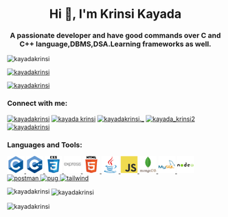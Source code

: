<h1 align="center">Hi 👋, I'm Krinsi Kayada</h1>
<h3 align="center">A passionate developer and have good commands over C and C++ language,DBMS,DSA.Learning frameworks as well.</h3>

<p align="left"> <img src="https://komarev.com/ghpvc/?username=kayadakrinsi&label=Profile%20views&color=0e75b6&style=flat" alt="kayadakrinsi" /> </p>

<p align="left"> <a href="https://github.com/ryo-ma/github-profile-trophy"><img src="https://github-profile-trophy.vercel.app/?username=kayadakrinsi" alt="kayadakrinsi" /></a> </p>

<p align="left"> <a href="https://twitter.com/kayadakrinsi" target="blank"><img src="https://img.shields.io/twitter/follow/kayadakrinsi?logo=twitter&style=for-the-badge" alt="kayadakrinsi" /></a> </p>

<h3 align="left">Connect with me:</h3>
<p align="left">
<a href="https://twitter.com/kayadakrinsi" target="blank"><img align="center" src="https://raw.githubusercontent.com/rahuldkjain/github-profile-readme-generator/master/src/images/icons/Social/twitter.svg" alt="kayadakrinsi" height="30" width="40" /></a>
<a href="https://linkedin.com/in/kayada krinsi" target="blank"><img align="center" src="https://raw.githubusercontent.com/rahuldkjain/github-profile-readme-generator/master/src/images/icons/Social/linked-in-alt.svg" alt="kayada krinsi" height="30" width="40" /></a>
<a href="https://instagram.com/kayadakrinsi._" target="blank"><img align="center" src="https://raw.githubusercontent.com/rahuldkjain/github-profile-readme-generator/master/src/images/icons/Social/instagram.svg" alt="kayadakrinsi._" height="30" width="40" /></a>
<a href="https://www.codechef.com/users/kayada_krinsi2" target="blank"><img align="center" src="https://cdn.jsdelivr.net/npm/simple-icons@3.1.0/icons/codechef.svg" alt="kayada_krinsi2" height="30" width="40" /></a>
<a href="https://www.leetcode.com/kayadakrinsi" target="blank"><img align="center" src="https://raw.githubusercontent.com/rahuldkjain/github-profile-readme-generator/master/src/images/icons/Social/leet-code.svg" alt="kayadakrinsi" height="30" width="40" /></a>
</p>

<h3 align="left">Languages and Tools:</h3>
<p align="left"> <a href="https://www.cprogramming.com/" target="_blank" rel="noreferrer"> <img src="https://raw.githubusercontent.com/devicons/devicon/master/icons/c/c-original.svg" alt="c" width="40" height="40"/> </a> <a href="https://www.w3schools.com/cpp/" target="_blank" rel="noreferrer"> <img src="https://raw.githubusercontent.com/devicons/devicon/master/icons/cplusplus/cplusplus-original.svg" alt="cplusplus" width="40" height="40"/> </a> <a href="https://www.w3schools.com/css/" target="_blank" rel="noreferrer"> <img src="https://raw.githubusercontent.com/devicons/devicon/master/icons/css3/css3-original-wordmark.svg" alt="css3" width="40" height="40"/> </a> <a href="https://expressjs.com" target="_blank" rel="noreferrer"> <img src="https://raw.githubusercontent.com/devicons/devicon/master/icons/express/express-original-wordmark.svg" alt="express" width="40" height="40"/> </a> <a href="https://www.w3.org/html/" target="_blank" rel="noreferrer"> <img src="https://raw.githubusercontent.com/devicons/devicon/master/icons/html5/html5-original-wordmark.svg" alt="html5" width="40" height="40"/> </a> <a href="https://www.java.com" target="_blank" rel="noreferrer"> <img src="https://raw.githubusercontent.com/devicons/devicon/master/icons/java/java-original.svg" alt="java" width="40" height="40"/> </a> <a href="https://developer.mozilla.org/en-US/docs/Web/JavaScript" target="_blank" rel="noreferrer"> <img src="https://raw.githubusercontent.com/devicons/devicon/master/icons/javascript/javascript-original.svg" alt="javascript" width="40" height="40"/> </a> <a href="https://www.mongodb.com/" target="_blank" rel="noreferrer"> <img src="https://raw.githubusercontent.com/devicons/devicon/master/icons/mongodb/mongodb-original-wordmark.svg" alt="mongodb" width="40" height="40"/> </a> <a href="https://www.mysql.com/" target="_blank" rel="noreferrer"> <img src="https://raw.githubusercontent.com/devicons/devicon/master/icons/mysql/mysql-original-wordmark.svg" alt="mysql" width="40" height="40"/> </a> <a href="https://nodejs.org" target="_blank" rel="noreferrer"> <img src="https://raw.githubusercontent.com/devicons/devicon/master/icons/nodejs/nodejs-original-wordmark.svg" alt="nodejs" width="40" height="40"/> </a> <a href="https://postman.com" target="_blank" rel="noreferrer"> <img src="https://www.vectorlogo.zone/logos/getpostman/getpostman-icon.svg" alt="postman" width="40" height="40"/> </a> <a href="https://pugjs.org" target="_blank" rel="noreferrer"> <img src="https://cdn.worldvectorlogo.com/logos/pug.svg" alt="pug" width="40" height="40"/> </a> <a href="https://tailwindcss.com/" target="_blank" rel="noreferrer"> <img src="https://www.vectorlogo.zone/logos/tailwindcss/tailwindcss-icon.svg" alt="tailwind" width="40" height="40"/> </a> </p>

<p><img align="left" src="https://github-readme-stats.vercel.app/api/top-langs?username=kayadakrinsi&show_icons=true&locale=en&layout=compact" alt="kayadakrinsi" /></p>

<p>&nbsp;<img align="center" src="https://github-readme-stats.vercel.app/api?username=kayadakrinsi&show_icons=true&locale=en" alt="kayadakrinsi" /></p>

<p><img align="center" src="https://github-readme-streak-stats.herokuapp.com/?user=kayadakrinsi&" alt="kayadakrinsi" /></p>
